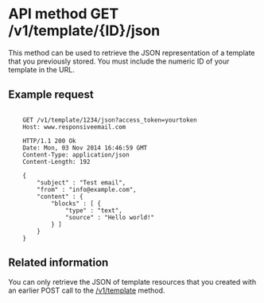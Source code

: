 # API method GET /v1/template/{ID}/json

This method can be used to retrieve the JSON representation of a template
that you previously stored. You must include the numeric ID of your
template in the URL.

## Example request
<pre><code>
    GET /v1/template/1234/json?access_token=yourtoken
    Host: www.responsiveemail.com

    HTTP/1.1 200 Ok
    Date: Mon, 03 Nov 2014 16:46:59 GMT
    Content-Type: application/json
    Content-Length: 192

    {
        "subject" : "Test email",
        "from" : "info@example.com",
        "content" : {
            "blocks" : [ {
                "type" : "text",
                "source" : "Hello world!"
            } ]
        }
    }
</code></pre>
## Related information

You can only retrieve the JSON of template resources that you
created with an earlier POST call to the <a href="/support/api/post-template">/v1/template</a>
method.
